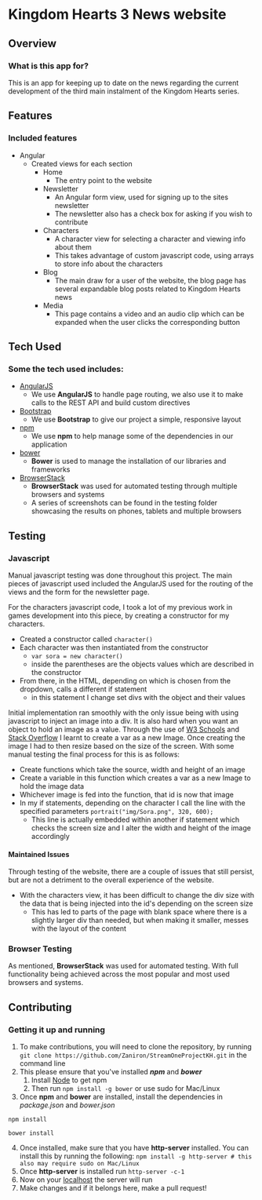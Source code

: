 # Kingdom Hearts 3 News website

## Overview

### What is this app for?

This is an app for keeping up to date on the news regarding the current development of the third main instalment of the Kingdom Hearts series.

## Features

### Included features
- Angular
	- Created views for each section
		- Home
			- The entry point to the website
		- Newsletter
			- An Angular form view, used for signing up to the sites newsletter
			- The newsletter also has a check box for asking if you wish to contribute
		- Characters
			- A character view for selecting a character and viewing info about them
			- This takes advantage of custom javascript code, using arrays to store info about the characters
		- Blog
			- The main draw for a user of the website, the blog page has several expandable blog posts related to Kingdom Hearts news
		- Media
			- This page contains a video and an audio clip which can be expanded when the user clicks the corresponding button

## Tech Used

### Some the tech used includes:
- [AngularJS](https://angularjs.org/)
    - We use **AngularJS** to handle page routing, we also use it to make calls to the REST API and build custom directives
- [Bootstrap](http://getbootstrap.com/)
    - We use **Bootstrap** to give our project a simple, responsive layout
- [npm](https://www.npmjs.com/)
    - We use **npm** to help manage some of the dependencies in our application
- [bower](https://bower.io/)
    - **Bower** is used to manage the installation of our libraries and frameworks
- [BrowserStack](https://www.browserstack.com/)
	- **BrowserStack** was used for automated testing through multiple browsers and systems
	- A series of screenshots can be found in the testing folder showcasing the results on phones, tablets and multiple browsers

## Testing

### Javascript
Manual javascript testing was done throughout this project. The main pieces of javascript used included the AngularJS used for the routing of the views and the form for the newsletter page.

For the characters javascript code, I took a lot of my previous work in games development into this piece, by creating a constructor for my characters.
- Created a constructor called ```character()```
- Each character was then instantiated from the constructor
	- ```var sora = new character()```
	- inside the parentheses are the objects values which are described in the constructor
- From there, in the HTML, depending on which is chosen from the dropdown, calls a different if statement
	- in this statement I change set divs with the object and their values

Initial implementation ran smoothly with the only issue being with using javascript to inject an image into a div. It is also hard when you want an object to hold an image as a value.
Through the use of [W3 Schools](https://www.w3schools.com/) and [Stack Overflow](https://stackoverflow.com/) I learnt to create a var as a new Image.
Once creating the image I had to then resize based on the size of the screen. With some manual testing the final process for this is as follows:
- Create functions which take the source, width and height of an image
- Create a variable in this function which creates a var as a new Image to hold the image data
- Whichever image is fed into the function, that id is now that image
- In my if statements, depending on the character I call the line with the specified parameters ```portrait("img/Sora.png", 320, 600);```
	- This line is actually embedded within another if statement which checks the screen size and I alter the width and height of the image accordingly

#### Maintained Issues
Through testing of the website, there are a couple of issues that still persist, but are not a detriment to the overall experience of the website.

- With the characters view, it has been difficult to change the div size with the data that is being injected into the id's depending on the screen size
	- This has led to parts of the page with blank space where there is a slightly larger div than needed, but when making it smaller, messes with the layout of the content

### Browser Testing
As mentioned, **BrowserStack** was used for automated testing. With full functionality being achieved across the most popular and most used browsers and systems.

## Contributing

### Getting it up and running
1. To make contributions, you will need to clone the repository, by running ```git clone https://github.com/Zaniron/StreamOneProjectKH.git``` in the command line
2. This please ensure that you've installed ***npm*** and ***bower***
	1. Install [Node](https://nodejs.org/en/) to get npm
	2. Then run ```npm install -g bower``` or use sudo for Mac/Linux
3. Once **npm** and **bower** are installed, install the dependencies in *package.json* and *bower.json*
```
npm install

bower install
```
4. Once installed, make sure that you have **http-server** installed. You can install this by running the following: ```npm install -g http-server # this also may require sudo on Mac/Linux```
5. Once **http-server** is installed run ```http-server -c-1```
6. Now on your [localhost](http://127.0.0.1:8080) the server will run
7. Make changes and if it belongs here, make a pull request!